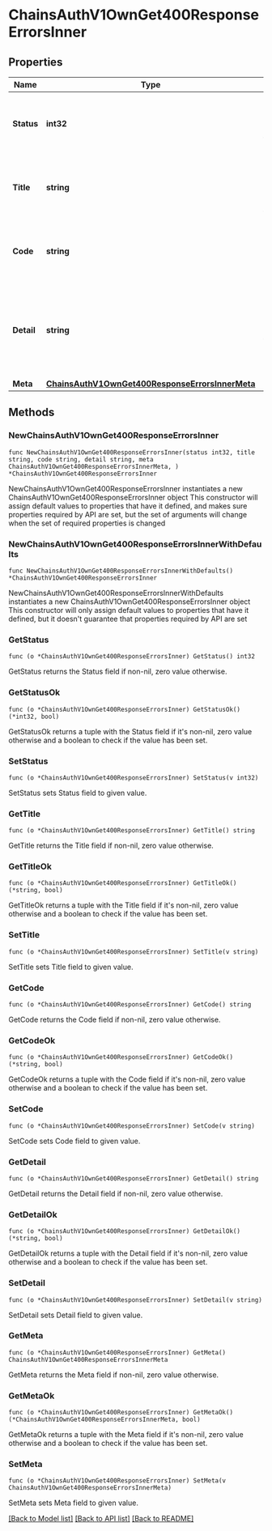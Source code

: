# ChainsAuthV1OwnGet400ResponseErrorsInner

## Properties

Name | Type | Description | Notes
------------ | ------------- | ------------- | -------------
**Status** | **int32** | Status is the HTTP status code applicable to this problem | 
**Title** | **string** | Title is a short, human-readable summary of the problem | 
**Code** | **string** | Code is an application-specific error code, expressed as a string | 
**Detail** | **string** | Detail is a human-readable explanation specific to this occurrence of the problem | 
**Meta** | [**ChainsAuthV1OwnGet400ResponseErrorsInnerMeta**](ChainsAuthV1OwnGet400ResponseErrorsInnerMeta.md) |  | 

## Methods

### NewChainsAuthV1OwnGet400ResponseErrorsInner

`func NewChainsAuthV1OwnGet400ResponseErrorsInner(status int32, title string, code string, detail string, meta ChainsAuthV1OwnGet400ResponseErrorsInnerMeta, ) *ChainsAuthV1OwnGet400ResponseErrorsInner`

NewChainsAuthV1OwnGet400ResponseErrorsInner instantiates a new ChainsAuthV1OwnGet400ResponseErrorsInner object
This constructor will assign default values to properties that have it defined,
and makes sure properties required by API are set, but the set of arguments
will change when the set of required properties is changed

### NewChainsAuthV1OwnGet400ResponseErrorsInnerWithDefaults

`func NewChainsAuthV1OwnGet400ResponseErrorsInnerWithDefaults() *ChainsAuthV1OwnGet400ResponseErrorsInner`

NewChainsAuthV1OwnGet400ResponseErrorsInnerWithDefaults instantiates a new ChainsAuthV1OwnGet400ResponseErrorsInner object
This constructor will only assign default values to properties that have it defined,
but it doesn't guarantee that properties required by API are set

### GetStatus

`func (o *ChainsAuthV1OwnGet400ResponseErrorsInner) GetStatus() int32`

GetStatus returns the Status field if non-nil, zero value otherwise.

### GetStatusOk

`func (o *ChainsAuthV1OwnGet400ResponseErrorsInner) GetStatusOk() (*int32, bool)`

GetStatusOk returns a tuple with the Status field if it's non-nil, zero value otherwise
and a boolean to check if the value has been set.

### SetStatus

`func (o *ChainsAuthV1OwnGet400ResponseErrorsInner) SetStatus(v int32)`

SetStatus sets Status field to given value.


### GetTitle

`func (o *ChainsAuthV1OwnGet400ResponseErrorsInner) GetTitle() string`

GetTitle returns the Title field if non-nil, zero value otherwise.

### GetTitleOk

`func (o *ChainsAuthV1OwnGet400ResponseErrorsInner) GetTitleOk() (*string, bool)`

GetTitleOk returns a tuple with the Title field if it's non-nil, zero value otherwise
and a boolean to check if the value has been set.

### SetTitle

`func (o *ChainsAuthV1OwnGet400ResponseErrorsInner) SetTitle(v string)`

SetTitle sets Title field to given value.


### GetCode

`func (o *ChainsAuthV1OwnGet400ResponseErrorsInner) GetCode() string`

GetCode returns the Code field if non-nil, zero value otherwise.

### GetCodeOk

`func (o *ChainsAuthV1OwnGet400ResponseErrorsInner) GetCodeOk() (*string, bool)`

GetCodeOk returns a tuple with the Code field if it's non-nil, zero value otherwise
and a boolean to check if the value has been set.

### SetCode

`func (o *ChainsAuthV1OwnGet400ResponseErrorsInner) SetCode(v string)`

SetCode sets Code field to given value.


### GetDetail

`func (o *ChainsAuthV1OwnGet400ResponseErrorsInner) GetDetail() string`

GetDetail returns the Detail field if non-nil, zero value otherwise.

### GetDetailOk

`func (o *ChainsAuthV1OwnGet400ResponseErrorsInner) GetDetailOk() (*string, bool)`

GetDetailOk returns a tuple with the Detail field if it's non-nil, zero value otherwise
and a boolean to check if the value has been set.

### SetDetail

`func (o *ChainsAuthV1OwnGet400ResponseErrorsInner) SetDetail(v string)`

SetDetail sets Detail field to given value.


### GetMeta

`func (o *ChainsAuthV1OwnGet400ResponseErrorsInner) GetMeta() ChainsAuthV1OwnGet400ResponseErrorsInnerMeta`

GetMeta returns the Meta field if non-nil, zero value otherwise.

### GetMetaOk

`func (o *ChainsAuthV1OwnGet400ResponseErrorsInner) GetMetaOk() (*ChainsAuthV1OwnGet400ResponseErrorsInnerMeta, bool)`

GetMetaOk returns a tuple with the Meta field if it's non-nil, zero value otherwise
and a boolean to check if the value has been set.

### SetMeta

`func (o *ChainsAuthV1OwnGet400ResponseErrorsInner) SetMeta(v ChainsAuthV1OwnGet400ResponseErrorsInnerMeta)`

SetMeta sets Meta field to given value.



[[Back to Model list]](../README.md#documentation-for-models) [[Back to API list]](../README.md#documentation-for-api-endpoints) [[Back to README]](../README.md)



